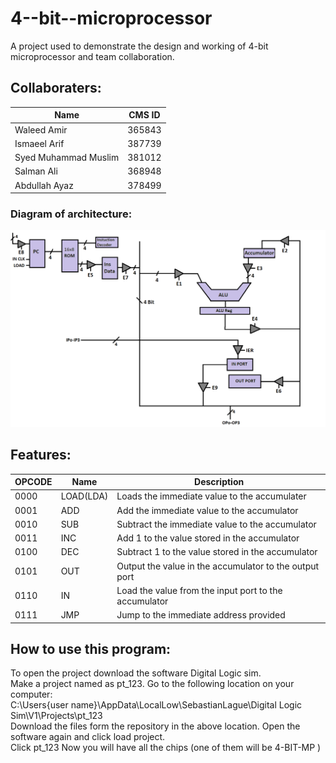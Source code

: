 # 4--bit--microprocessor
A project used to demonstrate the design and working of 4-bit microprocessor and team collaboration.

## Collaboraters:
| Name  | CMS ID |
| ------------- | ------------- |
| Waleed Amir   | 365843  |
| Ismaeel Arif  |  387739 |
| Syed Muhammad Muslim  | 381012  |
| Salman Ali  | 368948  |
| Abdullah Ayaz  |  378499 |

### Diagram of architecture:
![micro controler diagram](https://github.com/Ismaeel53/4--bit--microprocessor/blob/71ebe0f73e2e9d512fbe9f9271f946131173456b/Architecture/Micro%20CTRLR%20%20Diagram2.png)

## Features:
| OPCODE  | Name | Description |
| ------------- | ------------- | ------------- |
| 0000  | LOAD(LDA)  | Loads the immediate value to the accumulater|
| 0001  |  ADD | Add the immediate value to the accumulator |
| 0010  | SUB  | Subtract the immediate value to the accumulator |
| 0011 | INC  | Add 1 to the value stored in the accumulator|
| 0100  |  DEC | Subtract 1 to the value stored in the accumulator |
| 0101  |  OUT | Output the value in the accumulator to the output port |
| 0110  |  IN | Load the value from the input port to the accumulator |
| 0111  |  JMP | Jump to the immediate address provided |

## How to use this program:
To open the project download the software Digital Logic sim. <br />
Make a project named as pt_123.
Go to the following location on your computer: <br />
C:\Users\{user name}\AppData\LocalLow\SebastianLague\Digital Logic Sim\V1\Projects\pt_123 <br />
Download the files form the repository in the above location.
Open the software again and click load project. <br />
Click pt_123
Now you will have all the chips (one of them will be 4-BIT-MP )
